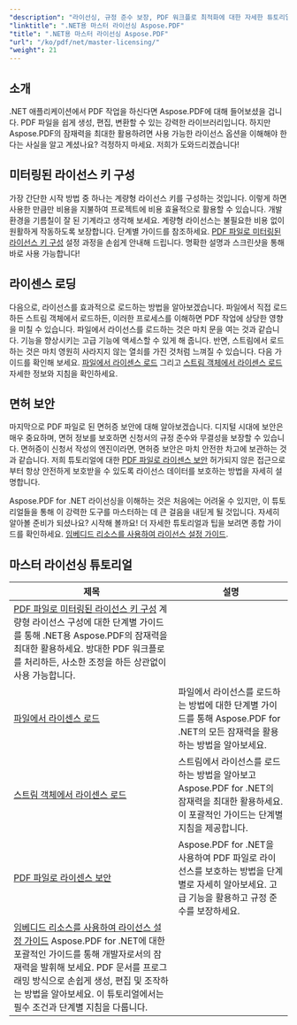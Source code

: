 ```yaml
---
"description": "라이선싱, 규정 준수 보장, PDF 워크플로 최적화에 대한 자세한 튜토리얼을 통해 Aspose.PDF for .NET의 모든 잠재력을 활용하세요."
"linktitle": ".NET용 마스터 라이선싱 Aspose.PDF"
"title": ".NET용 마스터 라이선싱 Aspose.PDF"
"url": "/ko/pdf/net/master-licensing/"
"weight": 21
---
```


## 소개

.NET 애플리케이션에서 PDF 작업을 하신다면 Aspose.PDF에 대해 들어보셨을 겁니다. PDF 파일을 쉽게 생성, 편집, 변환할 수 있는 강력한 라이브러리입니다. 하지만 Aspose.PDF의 잠재력을 최대한 활용하려면 사용 가능한 라이선스 옵션을 이해해야 한다는 사실을 알고 계셨나요? 걱정하지 마세요. 저희가 도와드리겠습니다!

## 미터링된 라이선스 키 구성
가장 간단한 시작 방법 중 하나는 계량형 라이선스 키를 구성하는 것입니다. 이렇게 하면 사용한 만큼만 비용을 지불하여 프로젝트에 비용 효율적으로 활용할 수 있습니다. 개발 환경을 기름칠이 잘 된 기계라고 생각해 보세요. 계량형 라이선스는 불필요한 비용 없이 원활하게 작동하도록 보장합니다. 단계별 가이드를 참조하세요. [PDF 파일로 미터링된 라이선스 키 구성](./configureing-metered-license-keys/) 설정 과정을 손쉽게 안내해 드립니다. 명확한 설명과 스크린샷을 통해 바로 사용 가능합니다!

## 라이센스 로딩
다음으로, 라이선스를 효과적으로 로드하는 방법을 알아보겠습니다. 파일에서 직접 로드하든 스트림 객체에서 로드하든, 이러한 프로세스를 이해하면 PDF 작업에 상당한 영향을 미칠 수 있습니다. 파일에서 라이선스를 로드하는 것은 마치 문을 여는 것과 같습니다. 기능을 향상시키는 고급 기능에 액세스할 수 있게 해 줍니다. 반면, 스트림에서 로드하는 것은 마치 영원히 사라지지 않는 열쇠를 가진 것처럼 느껴질 수 있습니다. 다음 가이드를 확인해 보세요. [파일에서 라이센스 로드](./loading-license-from-file/) 그리고 [스트림 객체에서 라이센스 로드](./loading-license-from-stream-object/) 자세한 정보와 지침을 확인하세요.

## 면허 보안
마지막으로 PDF 파일로 된 면허증 보안에 대해 알아보겠습니다. 디지털 시대에 보안은 매우 중요하며, 면허 정보를 보호하면 신청서의 규정 준수와 무결성을 보장할 수 있습니다. 면허증이 신청서 작성의 엔진이라면, 면허증 보안은 마치 안전한 차고에 보관하는 것과 같습니다. 저희 튜토리얼에 대한 [PDF 파일로 라이센스 보안](./securing-license/) 허가되지 않은 접근으로부터 항상 안전하게 보호받을 수 있도록 라이선스 데이터를 보호하는 방법을 자세히 설명합니다.

Aspose.PDF for .NET 라이선싱을 이해하는 것은 처음에는 어려울 수 있지만, 이 튜토리얼들을 통해 이 강력한 도구를 마스터하는 데 큰 걸음을 내딛게 될 것입니다. 자세히 알아볼 준비가 되셨나요? 시작해 볼까요! 더 자세한 튜토리얼과 팁을 보려면 종합 가이드를 확인하세요. [임베디드 리소스를 사용하여 라이선스 설정 가이드](./guide-to-set-license-using-embedded-resource/). 


## 마스터 라이선싱 튜토리얼
| 제목 | 설명 |
| --- | --- | 
| [PDF 파일로 미터링된 라이선스 키 구성](./configureing-metered-license-keys/) 계량형 라이선스 구성에 대한 단계별 가이드를 통해 .NET용 Aspose.PDF의 잠재력을 최대한 활용하세요. 방대한 PDF 워크플로를 처리하든, 사소한 조정을 하든 상관없이 사용 가능합니다. |  
| [파일에서 라이센스 로드](./loading-license-from-file/) | 파일에서 라이선스를 로드하는 방법에 대한 단계별 가이드를 통해 Aspose.PDF for .NET의 모든 잠재력을 활용하는 방법을 알아보세요. |  
| [스트림 객체에서 라이센스 로드](./loading-license-from-stream-object/) | 스트림에서 라이선스를 로드하는 방법을 알아보고 Aspose.PDF for .NET의 잠재력을 최대한 활용하세요. 이 포괄적인 가이드는 단계별 지침을 제공합니다. |  
| [PDF 파일로 라이센스 보안](./securing-license/) | Aspose.PDF for .NET을 사용하여 PDF 파일로 라이선스를 보호하는 방법을 단계별로 자세히 알아보세요. 고급 기능을 활용하고 규정 준수를 보장하세요. |  
| [임베디드 리소스를 사용하여 라이선스 설정 가이드](./guide-to-set-license-using-embedded-resource/) Aspose.PDF for .NET에 대한 포괄적인 가이드를 통해 개발자로서의 잠재력을 발휘해 보세요. PDF 문서를 프로그래밍 방식으로 손쉽게 생성, 편집 및 조작하는 방법을 알아보세요. 이 튜토리얼에서는 필수 조건과 단계별 지침을 다룹니다. |
